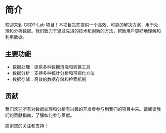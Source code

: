 # 简介

欢迎来到 GSDT-Lab 项目！本项目旨在提供一个高效、可靠的解决方案，用于处理和分析数据。我们致力于通过先进的技术和创新的方法，帮助用户更好地理解和利用数据。

## 主要功能

- 数据处理：提供多种数据清洗和转换工具
- 数据分析：支持多种统计分析和可视化方法
- 数据存储：高效的数据存储和检索机制

## 贡献

我们欢迎所有对数据处理和分析有兴趣的开发者参与到我们的项目中来。请阅读我们的贡献指南，了解如何参与贡献。

感谢您的关注和支持！